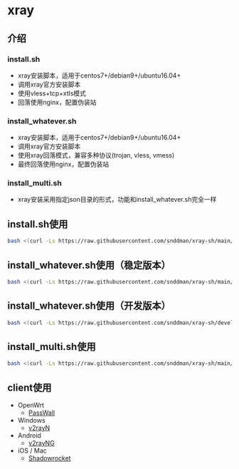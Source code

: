 # xray
## 介绍
### install.sh
- xray安装脚本，适用于centos7+/debian9+/ubuntu16.04+
- 调用xray官方安装脚本
- 使用vless+tcp+xtls模式
- 回落使用nginx，配置伪装站

### install_whatever.sh
- xray安装脚本，适用于centos7+/debian9+/ubuntu16.04+
- 调用xray官方安装脚本
- 使用xray回落模式，兼容多种协议(trojan, vless, vmess)
- 最终回落使用nginx，配置伪装站

### install_multi.sh
- xray安装采用指定json目录的形式，功能和install_whatever.sh完全一样

## install.sh使用
```bash
bash <(curl -Ls https://raw.githubusercontent.com/snddman/xray-sh/main/install.sh)
```

## install_whatever.sh使用（稳定版本）
```bash
bash <(curl -Ls https://raw.githubusercontent.com/snddman/xray-sh/main/install_whatever.sh)
```

## install_whatever.sh使用（开发版本）
```bash
bash <(curl -Ls https://raw.githubusercontent.com/snddman/xray-sh/develop/install_whatever.sh)
```

## install_multi.sh使用
```bash
bash <(curl -Ls https://raw.githubusercontent.com/snddman/xray-sh/main/install_multi.sh)
```

## client使用
- OpenWrt
  - [PassWall](https://github.com/xiaorouji/openwrt-passwall)
- Windows
  - [v2rayN](https://github.com/2dust/v2rayN)
- Android
  - [v2rayNG](https://github.com/2dust/v2rayNG)
- iOS / Mac
  - [Shadowrocket](https://apps.apple.com/app/shadowrocket/id932747118)


